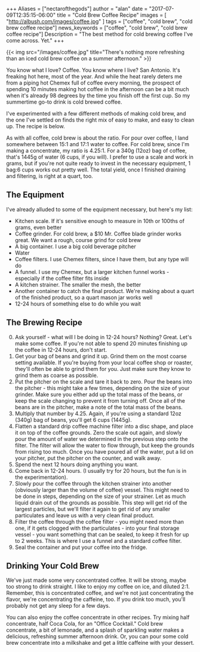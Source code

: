 +++
Aliases = ["nectarofthegods"]
author = "alan"
date = "2017-07-09T12:35:15-06:00"
title = "Cold Brew Coffee Recipe"
images = [
"http://albush.com/images/coffee.jpg"
]
tags = ["coffee", "cold brew", "cold brew coffee recipe"]
news_keywords = ["coffee", "cold brew", "cold brew coffee recipe"]
Description = "The best method for cold brewing coffee I've come across. Yet."
+++

{{< img src="/images/coffee.jpg" title="There's nothing more refreshing than an iced cold brew coffee on a summer afternoon." >}}

You know what I love? Coffee. You know where I live? San Antonio. It's freaking hot here, most of the year. And while the heat rarely deters me from a piping hot Chemex full of coffee every morning, the prospect of spending 10 minutes making hot coffee in the afternoon can be a bit much when it's already 98 degrees by the time you finish off the first cup. So my summertime go-to drink is cold brewed coffee.

I've experimented with a few different methods of making cold brew, and the one I've settled on finds the right mix of easy to make, and easy to clean up. The recipe is below.

As with all coffee, cold brew is about the ratio. For pour over coffee, I land somewhere between 15:1 and 17:1 water to coffee. For cold brew, since I'm making a concentrate, my ratio is 4.25:1. For a 340g (12oz) bag of coffee, that's 1445g of water (6 cups, if you will). I prefer to use a scale and work in grams, but if you're not quite ready to invest in the necessary equipment, 1 bag:6 cups works out pretty well. The total yield, once I finished draining and filtering, is right at a quart, too.

## The Equipment  

I've already alluded to some of the equipment necessary, but here's my list:

- Kitchen scale. If it's sensitive enough to measure in 10th or 100ths of grams, even better
- Coffee grinder. For cold brew, a $10 Mr. Coffee blade grinder works great. We want a rough, course grind for cold brew
- A big container. I use a big cold beverage pitcher
- Water
- Coffee filters. I use Chemex filters, since I have them, but any type will do
- A funnel. I use my Chemex, but a larger kitchen funnel works - especially if the coffee filter fits inside
- A kitchen strainer. The smaller the mesh, the better
- Another container to catch the final product. We're making about a quart of the finished product, so a quart mason jar works well
- 12-24 hours of something else to do while you wait

## The Brewing Recipe

0. Ask yourself - what will I be doing in 12-24 hours? Nothing? Great. Let's make some coffee. If you're not able to spend 20 minutes finishing up the coffee in 12-24 hours, don't start.
1. Get your bag of beans and grind it up. Grind them on the most coarse setting available. If you're buying from your local coffee shop or roaster, they'll often be able to grind them for you. Just make sure they know to grind them as coarse as possible.
2. Put the pitcher on the scale and tare it back to zero. Pour the beans into the pitcher - this might take a few times, depending on the size of your grinder. Make sure you either add up the total mass of the beans, or keep the scale changing to prevent it from turning off. Once all of the beans are in the pitcher, make a note of the total mass of the beans.
3. Multiply that number by 4.25. Again, if you're using a standard 12oz (340g) bag of beans, you'll get 6 cups (1445g).
4. Flatten a standard drip coffee machine filter into a disc shape, and place it on top of the coffee grounds. Zero the scale out again, and slowly pour the amount of water we determined in the previous step onto the filter. The filter will allow the water to flow through, but keep the grounds from rising too much. Once you have poured all of the water, put a lid on your pitcher, put the pitcher on the counter, and walk away.
5. Spend the next 12 hours doing anything you want.
6. Come back in 12-24 hours. (I usually try for 20 hours, but the fun is in the experimentation).
7. Slowly pour the coffee through the kitchen strainer into another (obviously larger than the volume of coffee) vessel. This might need to be done in steps, depending on the size of your strainer. Let as much liquid drain out of the grounds as possible. This step will get rid of the largest particles, but we'll filter it again to get rid of any smaller particulates and leave us with a very clean final product.
8. Filter the coffee through the coffee filter - you might need more than one, if it gets clogged with the particulates - into your final storage vessel - you want something that can be sealed, to keep it fresh for up to 2 weeks. This is where I use a funnel and a standard coffee filter.
9. Seal the container and put your coffee into the fridge.

## Drinking Your Cold Brew

We've just made some very concentrated coffee. It will be strong, maybe too strong to drink straight. I like to enjoy my coffee on ice, and diluted 2:1. Remember, this is concentrated coffee, and we're not just concentrating the flavor, we're concentrating the caffeine, too. If you drink too much, you'll probably not get any sleep for a few days.

You can also enjoy the coffee concentrate in other recipes. Try mixing half concentrate, half Coca Cola, for an "Office Cocktail." Cold brew concentrate, a bit of lemonade, and a splash of sparkling water makes a delicious, refreshing summer afternoon drink. Or, you can pour some cold brew concentrate into a milkshake and get a little caffeine with your dessert.
